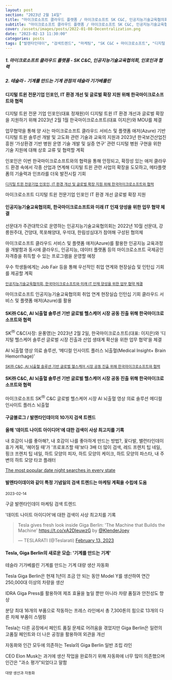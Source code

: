 ```yaml
---
layout: post
section: "2023년 2월 14일"
title: "마이크로소프트 클라우드 플랫폼 / 마이크로소프트 SK C&C, 인공지능기술교육협의회, 인포인과 협력"
subtitle: "마이크로소프트 클라우드 플랫폼 / 마이크로소프트 SK C&C, 인공지능기술교육협의회, 인포인과 협력"
cover: /assets/images/posts/2022-01-08-Decentralization.png
date: "2023-02-13 11:30:00"
categories: posts
tags: ["발렌타인데이", "검색트렌드", "마케팅", "SK C&C + 마이크로소프트", "디지털 헬스케어 솔루션", "디지털 트윈 전문기업 인포인", "마이크로소프트 애저(Azure)", "인공지능기술교육협의회", "테슬라", "기가베를린", "기계를 만드는 기계"]
---
```


<div class="row">
    <div class="col mb-5">
        <h5>1. 마이크로소프트 클라우드 플랫폼 - SK C&C, 인공지능기술교육협의회, 인포인과 협력</h5>
        <h5>2. 테슬라 - 기계를 만드는 기계 관점의 테슬라 기가베를린</h5>
    </div>
</div>

<div class="row mb-3">
    <div class="col-xl-5 col-lg-12">
        <div class="card">
            <div class="card-body">
                <h4 class="card-title">
                    디지털 트윈 전문기업 인포인, IT 환경 개선 및 글로벌 확장 지원 위해 한국마이크로소프트와 협력
                </h4>
                <p class="card-text">
                    디지털 트윈 전문 기업 인포인(대표 정재원)이 디지털 트윈 IT 환경 개선과 글로벌 확장을 지원하기 위해 2023년 2월 1월 한국마이크로소프트(대표 이지은)와 MOU를 체결
                </p>
                <p class="card-text">
                    업무협약을 통해 양 사는 마이크로소프트 클라우드 서비스 및 플랫폼 애저(Azure) 기반 디지털 트윈 솔루션 개발 및 고도화 관련 기술과 교육의 지원과 2023년 한국보건산업진흥원 ‘가상환경 기반 병원 운영 기술 개발 및 실증 연구’ 관련 디지털 병원 구현을 위한 기술 지원에 대해 상호 교류 및 협력할 계획
                </p>
                <p class="card-text">
                    인포인은 이번 한국마이크로소프트와의 협력을 통해 안정되고, 확장성 있는 애저 클라우드 환경 속에서 각종 산업과 연계해 디지털 트윈 관련 사업의 확장을 도모하고, 메타플랫폼의 기술력과 인프라를 더욱 발전시킬 기회
                </p>
                <p class="card-text">
                    <small><a class="card-link" href="https://news.microsoft.com/ko-kr/2023/02/08/infoin-mr/">디지털 트윈 전문기업 인포인, IT 환경 개선 및 글로벌 확장 지원 위해 한국마이크로소프트와 협력</a></small>
                </p>
            </div>
        </div>
    </div>
    <div class="col-xl-7 col-lg-12 px-3 mt-3">
        <p class="mb-3">
            <span class="badge badge-outline-secondary">마이크로소프트</span>
            <span class="badge badge-outline-secondary">디지털 트윈 전문기업 인포인</span>
            <span class="badge badge-outline-secondary">IT 환경 개선</span>
            <span class="badge badge-outline-secondary">글로벌 확장 지원</span>
        </p>
    </div>
</div>

<div class="row mb-3">
    <div class="col-xl-5 col-lg-12">
        <div class="card">
            <div class="card-body">
                <h4 class="card-title">
                    인공지능기술교육협의회, 한국마이크로소프트와 미래 IT 인재 양성을 위한 업무 협약 체결
                </h4>
                <p class="card-text">
                    선문대가 주관대학으로 운영하는 인공지능기술교육협의회는 2022년 10월 선문대, 강릉원주대, 건양대, 목포해양대, 우석대, 한림성심대가 참여해 구성된 협의체
                </p>
                <p class="card-text">
                    마이크로소프트 클라우드 서비스 및 플랫폼 애저(Azure)를 활용한 인공지능 교육과정을 개발함과 동시에 클라우드, 인공지능, 데이터 플랫폼 등의 마이크로소프트 국제공인자격증을 취득할 수 있는 프로그램을 운영할 예정
                </p>
                <p class="card-text">
                    우수 학생들에게는 Job Fair 등을 통해 우선적인 취업 연계와 현장실습 및 인턴십 기회를 제공할 계획
                </p>
                <p class="card-text">
                    <small><a class="card-link" href="https://news.microsoft.com/ko-kr/2023/02/02/ai-skilling/">인공지능기술교육협의회, 한국마이크로소프트와 미래 IT 인재 양성을 위한 업무 협약 체결</a></small>
                </p>
            </div>
        </div>
    </div>
    <div class="col-xl-7 col-lg-12 px-3 mt-3">
        <p class="mb-3">
            <span class="badge badge-outline-secondary">마이크로소프트</span>
            <span class="badge badge-outline-secondary">인공지능기술교육협의회</span>
            <span class="badge badge-outline-secondary">취업 연계</span>
            <span class="badge badge-outline-secondary">현장실습</span>
            <span class="badge badge-outline-secondary">인턴십 기회</span>
            <span class="badge badge-outline-secondary">클라우드 서비스 및 플랫폼 애저(Azure)를 활용</span>
        </p>
    </div>
</div>

<div class="row mb-3">
    <div class="col-xl-5 col-lg-12">
        <div class="card">
            <div class="card-body">
                <h4 class="card-title">SK㈜ C&C, AI 뇌출혈 솔루션 기반 글로벌 헬스케어 시장 공동 진출 위해 한국마이크로소프트와 협력</h4>
                <p class="card-text">
                    SK<sup>㈜</sup> C&C(사장: 윤풍영)는 2023년 2월 2일, 한국마이크로소프트(대표: 이지은)와 ‘디지털 헬스케어 솔루션 글로벌 시장 진출과 산업 생태계 확산을 위한 업무 협약’을 체결
                </p>
                <p class="card-text">
                    AI 뇌출혈 영상 의료 솔루션, ‘메디컬 인사이트 플러스 뇌출혈(Medical Insight+ Brain Hemorrhage)’
                </p>
                <p class="card-text">
                    <small><a class="card-link" href="https://news.microsoft.com/ko-kr/2023/02/02/skcc-ai/">SK㈜ C&C, AI 뇌출혈 솔루션 기반 글로벌 헬스케어 시장 공동 진출 위해 한국마이크로소프트와 협력</a></small>
                </p>
            </div>
        </div>
    </div>
    <div class="col-xl-7 col-lg-12 px-3 mt-3">
        <h4 class="mb-3">
            SK㈜ C&C, AI 뇌출혈 솔루션 기반 글로벌 헬스케어 시장 공동 진출 위해 한국마이크로소프트와 협력
        </h4>
        <p class="mb-3">
            <span class="badge badge-outline-secondary">마이크로소프트</span>
            <span class="badge badge-outline-secondary">SK<sup>㈜</sup> C&C</span>
            <span class="badge badge-outline-secondary">글로벌 헬스케어 시장</span>
            <span class="badge badge-outline-secondary">AI 뇌출혈 영상 의료 솔루션</span>
            <span class="badge badge-outline-secondary">메디컬 인사이트 플러스 뇌출혈</span>
        </p>
    </div>
</div>

<div class="row mb-3">
    <div class="col-xl-5 col-lg-12">
        <div class="card">
            <div class="card-body">
                <h4 class="card-title">구글블로그 / 발렌타인데이의 10가지 검색 트렌드</h4>
                <p class="card-text">
                    <b>올해 '데이트 나이트 아이디어'에 대한 검색이 사상 최고치를 기록</b>
                </p>
                <p class="card-text">
                    내 호감이 나를 좋아해?, 내 호감이 나를 좋아하게 만드는 방법?, 꽃다발, 밸런타인데이 휴가 계획, '헤어질 때'가 '프로포즈할 때'보다 3배 더 많이 검색, 레드 프렌치 팁 네일, 핑크 프렌치 팁 네일, 하트 모양의 피자, 하트 모양의 케이크, 하트 모양의 파스타, 내 주변의 하트 모양 타코 플래터
                </p>
                <a class="card-link" href="https://blog.google/products/search/valentines-day-google-search-trends/">The most popular date night searches in every state</a>
            </div>
        </div>
    </div>
    <div class="col-xl-7 col-lg-12 px-3 mt-3">
        <h4 class="mb-3">
            발렌타이데이와 같이 특정 기념일의 검색 트렌드는 마케팅 계획을 수립에 도움
        </h4>
        <p class="mb-3">
            <small>2023-02-14</small>
        </p>
        <p class="mb-3">
            <span class="badge badge-outline-secondary">구글</span>
            <span class="badge badge-outline-secondary">발렌타인데이</span>
            <span class="badge badge-outline-secondary">마케팅</span>
            <span class="badge badge-outline-secondary">검색</span>
            <span class="badge badge-outline-secondary">트렌드</span>
        </p>
        <p class="mb-3">
            '데이트 나이트 아이디어'에 대한 검색이 사상 최고치를 기록
        </p>
    </div>
</div>

<div class="row mb-3">
    <div class="col-xl-5 col-lg-12">
        <blockquote class="twitter-tweet"><p lang="en" dir="ltr">Tesla gives fresh look inside Giga Berlin: &#39;The Machine that Builds the Machine&#39; <a href="https://t.co/xA2DleuwzG">https://t.co/xA2DleuwzG</a> by <a href="https://twitter.com/KlenderJoey?ref_src=twsrc%5Etfw">@KlenderJoey</a></p>&mdash; TESLARATI (@Teslarati) <a href="https://twitter.com/Teslarati/status/1625252563162394660?ref_src=twsrc%5Etfw">February 13, 2023</a></blockquote>
    </div>
    <div class="col-xl-7 col-lg-12 px-3 mt-3">
        <h4 class="mb-3">
            Tesla, Giga Berlin의 새로운 모습: '기계를 만드는 기계'
        </h4>
        <p class="mb-3">
            <span class="badge badge-outline-secondary">테슬라</span>
            <span class="badge badge-outline-secondary">기가베를린</span>
            <span class="badge badge-outline-secondary">기계를 만드는 기계</span>
            <span class="badge badge-outline-secondary">대량 생산</span>
            <span class="badge badge-outline-secondary">자동화</span>
        </p>
        <p class="mb-3">
            Tesla Giga Berlin은 현재 1년이 조금 안 되는 동안 Model Y를 생산하여 연간 250,000대 이상의 차량을 생산
        </p>
        <p class="mb-3">
            IDRA Giga Press를 활용하여 제조 효율을 높일 뿐만 아니라 차량 품질과 안전성도 향상
        </p>
        <p class="mb-3">
            분당 최대 16개의 부품으로 작동하는 프레스 라인에서 총 7,300톤의 힘으로 13개의 다른 차체 부품이 스탬핑
        </p>
        <p class="mb-3">
            Tesla는 다른 공장에서 페인트 품질 문제로 어려움을 겪었지만 Giga Berlin은 일련의 고품질 페인트와 더 나은 공정을 활용하여 외관을 개선
        </p>
        <p class="mb-3">
            자동화와 인간 모두에 의존하는 Tesla의 Giga Berlin 일반 조립 라인
        </p>
        <p class="mb-3">
            CEO Elon Musk는 과거에 생산 작업을 완료하기 위해 자동화에 너무 많이 의존했으며 인간은 "과소 평가"되었다고 말함
        </p>
        <p class="mb-3">
            <small>
                대량 생산과 자동화
            </small>
        </p>
    </div>
</div>
